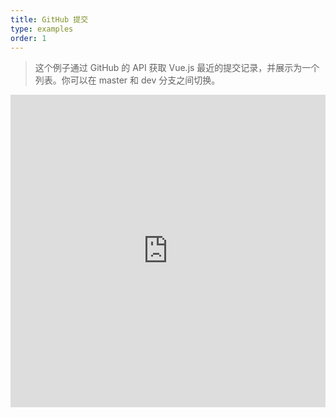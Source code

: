```yaml
---
title: GitHub 提交
type: examples
order: 1
---
```


> 这个例子通过 GitHub 的 API 获取 Vue.js 最近的提交记录，并展示为一个列表。你可以在 master 和 dev 分支之间切换。

<iframe width="100%" height="500" src="https://jsfiddle.net/yyx990803/vaj48u3h/embedded/result,html,js,css" allowfullscreen="allowfullscreen" frameborder="0"></iframe>
